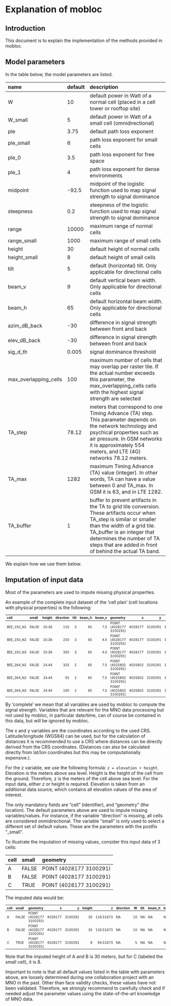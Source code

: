 Explanation of mobloc
================

## Introduction

This document is to explain the implementation of the methods provided
in mobloc.

## Model parameters

In the table below, the model parameters are listed.

<table>
<thead>
<tr>
<th style="text-align:left;">
name
</th>
<th style="text-align:left;">
default
</th>
<th style="text-align:left;">
description
</th>
</tr>
</thead>
<tbody>
<tr>
<td style="text-align:left;">
W
</td>
<td style="text-align:left;">
10
</td>
<td style="text-align:left;">
default power in Watt of a normal cell (placed in a cell tower or
rooftop site)
</td>
</tr>
<tr>
<td style="text-align:left;">
W_small
</td>
<td style="text-align:left;">
5
</td>
<td style="text-align:left;">
default power in Watt of a small cell (omnidirectional)
</td>
</tr>
<tr>
<td style="text-align:left;">
ple
</td>
<td style="text-align:left;">
3.75
</td>
<td style="text-align:left;">
default path loss exponent
</td>
</tr>
<tr>
<td style="text-align:left;">
ple_small
</td>
<td style="text-align:left;">
6
</td>
<td style="text-align:left;">
path loss exponent for small cells
</td>
</tr>
<tr>
<td style="text-align:left;">
ple_0
</td>
<td style="text-align:left;">
3.5
</td>
<td style="text-align:left;">
path loss exponent for free space
</td>
</tr>
<tr>
<td style="text-align:left;">
ple_1
</td>
<td style="text-align:left;">
4
</td>
<td style="text-align:left;">
path loss exponent for dense environments
</td>
</tr>
<tr>
<td style="text-align:left;">
midpoint
</td>
<td style="text-align:left;">
-92.5
</td>
<td style="text-align:left;">
midpoint of the logistic function used to map signal strength to signal
dominance
</td>
</tr>
<tr>
<td style="text-align:left;">
steepness
</td>
<td style="text-align:left;">
0.2
</td>
<td style="text-align:left;">
steepness of the logistic function used to map signal strength to signal
dominance
</td>
</tr>
<tr>
<td style="text-align:left;">
range
</td>
<td style="text-align:left;">
10000
</td>
<td style="text-align:left;">
maximum range of normal cells
</td>
</tr>
<tr>
<td style="text-align:left;">
range_small
</td>
<td style="text-align:left;">
1000
</td>
<td style="text-align:left;">
maximum range of small cells
</td>
</tr>
<tr>
<td style="text-align:left;">
height
</td>
<td style="text-align:left;">
30
</td>
<td style="text-align:left;">
default height of normal cells
</td>
</tr>
<tr>
<td style="text-align:left;">
height_small
</td>
<td style="text-align:left;">
8
</td>
<td style="text-align:left;">
default height of small cells
</td>
</tr>
<tr>
<td style="text-align:left;">
tilt
</td>
<td style="text-align:left;">
5
</td>
<td style="text-align:left;">
default (horizontal) tilt. Only applicable for directional cells
</td>
</tr>
<tr>
<td style="text-align:left;">
beam_v
</td>
<td style="text-align:left;">
9
</td>
<td style="text-align:left;">
default vertical beam width. Only applicable for directional cells
</td>
</tr>
<tr>
<td style="text-align:left;">
beam_h
</td>
<td style="text-align:left;">
65
</td>
<td style="text-align:left;">
default horizontal beam width. Only applicable for directional cells
</td>
</tr>
<tr>
<td style="text-align:left;">
azim_dB_back
</td>
<td style="text-align:left;">
-30
</td>
<td style="text-align:left;">
difference in signal strength between front and back
</td>
</tr>
<tr>
<td style="text-align:left;">
elev_dB_back
</td>
<td style="text-align:left;">
-30
</td>
<td style="text-align:left;">
difference in signal strength between front and back
</td>
</tr>
<tr>
<td style="text-align:left;">
sig_d_th
</td>
<td style="text-align:left;">
0.005
</td>
<td style="text-align:left;">
signal dominance threshold
</td>
</tr>
<tr>
<td style="text-align:left;">
max_overlapping_cells
</td>
<td style="text-align:left;">
100
</td>
<td style="text-align:left;">
maximum number of cells that may overlap per raster tile. If the actual
number exceeds this parameter, the max_overlapping_cells cells with the
highest signal strength are selected
</td>
</tr>
<tr>
<td style="text-align:left;">
TA_step
</td>
<td style="text-align:left;">
78.12
</td>
<td style="text-align:left;">
meters that correspond to one Timing Advance (TA) step. This parameter
depends on the network technology and psychical properties such as air
pressure. In GSM networks it is approximately 554 meters, and LTE (4G)
networks 78.12 meters.
</td>
</tr>
<tr>
<td style="text-align:left;">
TA_max
</td>
<td style="text-align:left;">
1282
</td>
<td style="text-align:left;">
maximum Timing Advance (TA) value (integer). In other words, TA can have
a value between 0 and TA_max. In GSM it is 63, and in LTE 1282.
</td>
</tr>
<tr>
<td style="text-align:left;">
TA_buffer
</td>
<td style="text-align:left;">
1
</td>
<td style="text-align:left;">
buffer to prevent artifacts in the TA to grid tile conversion. These
artifacts occur when TA_step is similar or smaller than the width of a
grid tile. TA_buffer is an integer that determines the number of TA
steps that are added in front of behind the actual TA band.
</td>
</tr>
</tbody>
</table>

We explain how we use them below.

## Imputation of input data

Most of the parameters are used to impute missing physical properties.

An example of the complete input dataset of the ‘cell plan’ (cell
locations with physical properties) is the following:

<table class="table" style="font-size: 10px; margin-left: auto; margin-right: auto;">
<thead>
<tr>
<th style="text-align:left;">
cell
</th>
<th style="text-align:left;">
small
</th>
<th style="text-align:right;">
height
</th>
<th style="text-align:right;">
direction
</th>
<th style="text-align:right;">
tilt
</th>
<th style="text-align:right;">
beam_h
</th>
<th style="text-align:right;">
beam_v
</th>
<th style="text-align:left;">
geometry
</th>
<th style="text-align:right;">
x
</th>
<th style="text-align:right;">
y
</th>
<th style="text-align:right;">
z
</th>
<th style="text-align:right;">
W
</th>
<th style="text-align:right;">
range
</th>
<th style="text-align:right;">
ple
</th>
</tr>
</thead>
<tbody>
<tr>
<td style="text-align:left;">
BEE_150_N1
</td>
<td style="text-align:left;">
FALSE
</td>
<td style="text-align:right;">
20.36
</td>
<td style="text-align:right;">
110
</td>
<td style="text-align:right;">
3
</td>
<td style="text-align:right;">
65
</td>
<td style="text-align:right;">
7.5
</td>
<td style="text-align:left;">
POINT (4028177 3100291)
</td>
<td style="text-align:right;">
4028177
</td>
<td style="text-align:right;">
3100291
</td>
<td style="text-align:right;">
106.8767
</td>
<td style="text-align:right;">
10
</td>
<td style="text-align:right;">
10000
</td>
<td style="text-align:right;">
3.75
</td>
</tr>
<tr>
<td style="text-align:left;">
BEE_150_N2
</td>
<td style="text-align:left;">
FALSE
</td>
<td style="text-align:right;">
20.36
</td>
<td style="text-align:right;">
230
</td>
<td style="text-align:right;">
3
</td>
<td style="text-align:right;">
65
</td>
<td style="text-align:right;">
4.0
</td>
<td style="text-align:left;">
POINT (4028177 3100291)
</td>
<td style="text-align:right;">
4028177
</td>
<td style="text-align:right;">
3100291
</td>
<td style="text-align:right;">
106.8767
</td>
<td style="text-align:right;">
10
</td>
<td style="text-align:right;">
10000
</td>
<td style="text-align:right;">
3.75
</td>
</tr>
<tr>
<td style="text-align:left;">
BEE_150_N3
</td>
<td style="text-align:left;">
FALSE
</td>
<td style="text-align:right;">
20.36
</td>
<td style="text-align:right;">
350
</td>
<td style="text-align:right;">
3
</td>
<td style="text-align:right;">
65
</td>
<td style="text-align:right;">
4.0
</td>
<td style="text-align:left;">
POINT (4028177 3100291)
</td>
<td style="text-align:right;">
4028177
</td>
<td style="text-align:right;">
3100291
</td>
<td style="text-align:right;">
106.8767
</td>
<td style="text-align:right;">
10
</td>
<td style="text-align:right;">
10000
</td>
<td style="text-align:right;">
3.75
</td>
</tr>
<tr>
<td style="text-align:left;">
BEE_264_N1
</td>
<td style="text-align:left;">
FALSE
</td>
<td style="text-align:right;">
24.44
</td>
<td style="text-align:right;">
325
</td>
<td style="text-align:right;">
2
</td>
<td style="text-align:right;">
65
</td>
<td style="text-align:right;">
7.5
</td>
<td style="text-align:left;">
POINT (4025802 3100291)
</td>
<td style="text-align:right;">
4025802
</td>
<td style="text-align:right;">
3100291
</td>
<td style="text-align:right;">
103.8727
</td>
<td style="text-align:right;">
10
</td>
<td style="text-align:right;">
10000
</td>
<td style="text-align:right;">
3.75
</td>
</tr>
<tr>
<td style="text-align:left;">
BEE_264_N2
</td>
<td style="text-align:left;">
FALSE
</td>
<td style="text-align:right;">
24.44
</td>
<td style="text-align:right;">
55
</td>
<td style="text-align:right;">
2
</td>
<td style="text-align:right;">
65
</td>
<td style="text-align:right;">
7.5
</td>
<td style="text-align:left;">
POINT (4025802 3100291)
</td>
<td style="text-align:right;">
4025802
</td>
<td style="text-align:right;">
3100291
</td>
<td style="text-align:right;">
103.8727
</td>
<td style="text-align:right;">
10
</td>
<td style="text-align:right;">
10000
</td>
<td style="text-align:right;">
3.75
</td>
</tr>
<tr>
<td style="text-align:left;">
BEE_264_N3
</td>
<td style="text-align:left;">
FALSE
</td>
<td style="text-align:right;">
24.44
</td>
<td style="text-align:right;">
190
</td>
<td style="text-align:right;">
2
</td>
<td style="text-align:right;">
65
</td>
<td style="text-align:right;">
7.5
</td>
<td style="text-align:left;">
POINT (4025802 3100291)
</td>
<td style="text-align:right;">
4025802
</td>
<td style="text-align:right;">
3100291
</td>
<td style="text-align:right;">
103.8727
</td>
<td style="text-align:right;">
10
</td>
<td style="text-align:right;">
10000
</td>
<td style="text-align:right;">
3.75
</td>
</tr>
</tbody>
</table>

By ‘complete’ we mean that all variables are used by mobloc to compute
the signal strength. Variables that are relevant for the MNO data
processing but not used by mobloc, in particular date/time, can of
course be contained in this data, but will be ignored by mobloc.

The x and y variables are the coordinates according to the used CRS.
Latitude/longitude (WGS84) can be used, but for the calculation of
distances it is recommended to use a CRS where distances can be directly
derived from the CRS coordinates. (Distances can also be calculated
directly from lat/lon coordinates but this may be computationally
expensive.).

For the z variable, we use the following formula:
`z = elevation + height`. Elevation is the meters above sea level.
Height is the height of the cell from the ground. Therefore, z is the
meters of the cell above sea level. For the input data, either z or
height is required. Elevation is taken from an additional data source,
which contains all elevation values of the area of interest.

The only mandatory fields are “cell” (identifier), and “geometry” (the
location). The default parameters above are used to impute missing
variables/values. For instance, if the variable “direction” is missing,
all cells are considered onmidirectional. The variable “small” is only
used to select a different set of default values. These are the
parameters with the postfix “\_small”.

To illustrate the imputation of missing values, consider this input data
of 3 cells:

<table>
<thead>
<tr>
<th style="text-align:left;">
cell
</th>
<th style="text-align:left;">
small
</th>
<th style="text-align:left;">
geometry
</th>
</tr>
</thead>
<tbody>
<tr>
<td style="text-align:left;">
A
</td>
<td style="text-align:left;">
FALSE
</td>
<td style="text-align:left;">
POINT (4028177 3100291)
</td>
</tr>
<tr>
<td style="text-align:left;">
B
</td>
<td style="text-align:left;">
FALSE
</td>
<td style="text-align:left;">
POINT (4028177 3100291)
</td>
</tr>
<tr>
<td style="text-align:left;">
C
</td>
<td style="text-align:left;">
TRUE
</td>
<td style="text-align:left;">
POINT (4028177 3100291)
</td>
</tr>
</tbody>
</table>

The imputed data would be:

<table class="table" style="font-size: 10px; margin-left: auto; margin-right: auto;">
<thead>
<tr>
<th style="text-align:left;">
cell
</th>
<th style="text-align:left;">
small
</th>
<th style="text-align:left;">
geometry
</th>
<th style="text-align:right;">
x
</th>
<th style="text-align:right;">
y
</th>
<th style="text-align:right;">
height
</th>
<th style="text-align:right;">
z
</th>
<th style="text-align:left;">
direction
</th>
<th style="text-align:right;">
W
</th>
<th style="text-align:left;">
tilt
</th>
<th style="text-align:left;">
beam_h
</th>
<th style="text-align:left;">
beam_v
</th>
<th style="text-align:right;">
range
</th>
<th style="text-align:right;">
ple
</th>
</tr>
</thead>
<tbody>
<tr>
<td style="text-align:left;">
A
</td>
<td style="text-align:left;">
FALSE
</td>
<td style="text-align:left;">
POINT (4028177 3100291)
</td>
<td style="text-align:right;">
4028177
</td>
<td style="text-align:right;">
3100291
</td>
<td style="text-align:right;">
30
</td>
<td style="text-align:right;">
116.51673
</td>
<td style="text-align:left;">
NA
</td>
<td style="text-align:right;">
10
</td>
<td style="text-align:left;">
NA
</td>
<td style="text-align:left;">
NA
</td>
<td style="text-align:left;">
NA
</td>
<td style="text-align:right;">
10000
</td>
<td style="text-align:right;">
3.75
</td>
</tr>
<tr>
<td style="text-align:left;">
B
</td>
<td style="text-align:left;">
FALSE
</td>
<td style="text-align:left;">
POINT (4028177 3100291)
</td>
<td style="text-align:right;">
4028177
</td>
<td style="text-align:right;">
3100291
</td>
<td style="text-align:right;">
30
</td>
<td style="text-align:right;">
116.51673
</td>
<td style="text-align:left;">
NA
</td>
<td style="text-align:right;">
10
</td>
<td style="text-align:left;">
NA
</td>
<td style="text-align:left;">
NA
</td>
<td style="text-align:left;">
NA
</td>
<td style="text-align:right;">
10000
</td>
<td style="text-align:right;">
3.75
</td>
</tr>
<tr>
<td style="text-align:left;">
C
</td>
<td style="text-align:left;">
TRUE
</td>
<td style="text-align:left;">
POINT (4028177 3100291)
</td>
<td style="text-align:right;">
4028177
</td>
<td style="text-align:right;">
3100291
</td>
<td style="text-align:right;">
8
</td>
<td style="text-align:right;">
94.51673
</td>
<td style="text-align:left;">
NA
</td>
<td style="text-align:right;">
5
</td>
<td style="text-align:left;">
NA
</td>
<td style="text-align:left;">
NA
</td>
<td style="text-align:left;">
NA
</td>
<td style="text-align:right;">
1000
</td>
<td style="text-align:right;">
6.00
</td>
</tr>
</tbody>
</table>

Note that the imputed height of A and B is 30 meters, but for C (labeled
the small cell), it is 8.

Important to note is that all default values listed in the table with
parameters above, are loosely determined during one collaboration
project with an MNO in the past. Other than face validity checks, these
values have not been validated. Therefore, we strongly recommend to
carefully check and if needed adjust the parameter values using the
state-of-the-art knowledge of MNO data.
